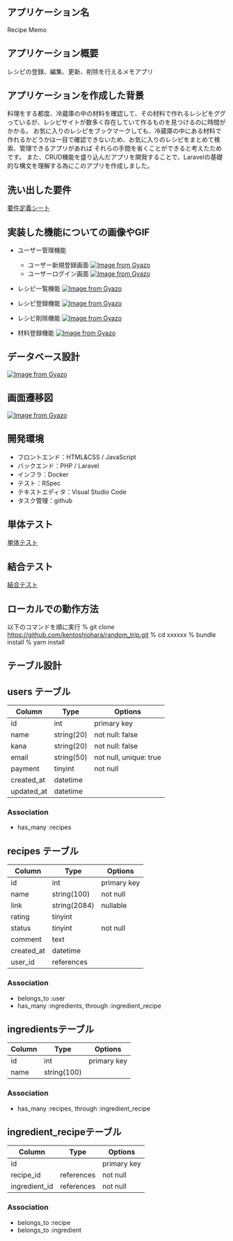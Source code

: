 ## アプリケーション名
Recipe Memo

## アプリケーション概要
レシピの登録、編集、更新、削除を行えるメモアプリ

## アプリケーションを作成した背景
料理をする都度、冷蔵庫の中の材料を確認して、その材料で作れるレシピをググっているが、レシピサイトが数多く存在していて作るものを見つけるのに時間がかかる。
お気に入りのレシピをブックマークしても、冷蔵庫の中にある材料で作れるかどうかは一目で確認できないため、お気に入りのレシピをまとめて検索、管理できるアプリがあれば
それらの手間を省くことができると考えたためです。
また、CRUD機能を盛り込んだアプリを開発することで、Laravelの基礎的な構文を理解する為にこのアプリを作成しました。

## 洗い出した要件
[要件定義シート](https://docs.google.com/spreadsheets/d/1k_HfhNildvtE2nmj8IILHJtEignsNJj2mvZuSAlQf0Q/edit#gid=113521568)

## 実装した機能についての画像やGIF
- ユーザー管理機能
  - ユーザー新規登録画面
[![Image from Gyazo](https://i.gyazo.com/b6adbf95332f3198328a76309fa6a5be.gif)](https://gyazo.com/b6adbf95332f3198328a76309fa6a5be)
  - ユーザーログイン画面
[![Image from Gyazo](https://i.gyazo.com/8cf2cd71af28613e9bbddd56ad202941.gif)](https://gyazo.com/8cf2cd71af28613e9bbddd56ad202941)

- レシピ一覧機能
[![Image from Gyazo](https://i.gyazo.com/b6a2f51bf302b476578c7286c86bbc00.gif)](https://gyazo.com/b6a2f51bf302b476578c7286c86bbc00)

- レシピ登録機能
[![Image from Gyazo](https://i.gyazo.com/c6fe372fb68786735d6e13f3e62175cd.gif)](https://gyazo.com/c6fe372fb68786735d6e13f3e62175cd)

- レシピ削除機能
[![Image from Gyazo](https://i.gyazo.com/a97eda829d8ed9fcb7b9633e2133755d.gif)](https://gyazo.com/a97eda829d8ed9fcb7b9633e2133755d)

- 材料登録機能
[![Image from Gyazo](https://i.gyazo.com/f4af8efd8941e112cc4fbf3d54287d2a.gif)](https://gyazo.com/f4af8efd8941e112cc4fbf3d54287d2a)


## データベース設計
[![Image from Gyazo](https://i.gyazo.com/500af20fb23d3e7fce3a305061111334.png)](https://gyazo.com/500af20fb23d3e7fce3a305061111334)

## 画面遷移図
[![Image from Gyazo](https://i.gyazo.com/0e2f7c156dc60659d7983b35d136522d.png)](https://gyazo.com/0e2f7c156dc60659d7983b35d136522d)

## 開発環境
- フロントエンド：HTML&CSS / JavaScript
- バックエンド：PHP / Laravel
- インフラ：Docker
- テスト：RSpec
- テキストエディタ：Visual Studio Code
- タスク管理：github

## 単体テスト
[単体テスト](https://docs.google.com/spreadsheets/d/187SWW7xIxMeRcOsH3XWQ1abtCAw_pp-KC4k7mpfplb8/edit#gid=2056348641)

## 結合テスト
[結合テスト](https://docs.google.com/spreadsheets/d/1dwBHz6Grukjv0iCGeJH38pPb34ptBHpfZ0a5LW4UXPM/edit#gid=2092012291)

## ローカルでの動作方法
以下のコマンドを順に実行
% git clone https://github.com/kentoshiohara/random_trip.git
% cd xxxxxx
% bundle install
% yarn install

## テーブル設計

## users テーブル

| Column                | Type       | Options                  |
| --------------------- | ---------- | ------------------------ |
| id                    | int        | primary key              |
| name                  | string(20) | not null: false          |
| kana                  | string(20) | not null: false          |
| email                 | string(50) | not null, unique: true   |
| payment               | tinyint    | not null                 |
| created_at            | datetime   |                          |
| updated_at            | datetime   |                          |

### Association
- has_many :recipes

## recipes テーブル
| Column                | Type         | Options                  |
| --------------------- | ------------ | ------------------------ |
| id                    | int          | primary key              |
| name                  | string(100)  | not null                 |
| link                  | string(2084) | nullable                 |
| rating                | tinyint      |                          |
| status                | tinyint      | not null                 |
| comment               | text         |                          |
| created_at            | datetime     |                          |
| user_id               | references   |                          |

### Association
- belongs_to :user
- has_many :ingredients, through :ingredient_recipe

## ingredientsテーブル
| Column                | Type        | Options           |
| --------------------- | ----------- | ----------------- |
| id                    | int         | primary key       |
| name                  | string(100) |                   |

### Association
- has_many :recipes, through :ingredient_recipe

## ingredient_recipeテーブル
| Column               | Type       | Options           |
| -------------------- | ---------- | ----------------- |
| id                   |            | primary key       |
| recipe_id            | references | not null          |
| ingredient_id        | references | not null          |

### Association
- belongs_to :recipe
- belongs_to :ingredient
